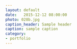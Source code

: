```yaml
---
layout: default
date:   2015-12-12 08:00:00
photo: 028b.jpg
caption_header: Sample header
caption: sample caption
category:
- portfolio
---
```

